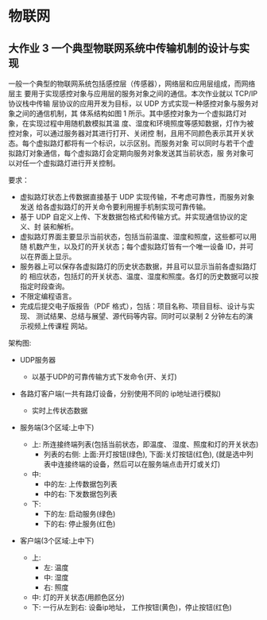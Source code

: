 # 物联网

## 大作业 3 一个典型物联网系统中传输机制的设计与实现

一般一个典型的物联网系统包括感控层（传感器），网络层和应用层组成，而网络层主
要用于实现感控对象与应用层的服务对象之间的通信。本次作业就以 TCP/IP 协议栈中传输
层协议的应用开发为目标，以 UDP 方式实现一种感控对象与服务对象之间的通信机制，其
体系结构如图 1 所示。其中感控对象为一个虚拟路灯对象，在实现过程中用随机数模拟其温
度、湿度和环境照度等感知数据，灯作为被控对象，可以通过服务器对其进行打开、关闭控
制，且用不同颜色表示其开关状态。每个虚拟路灯都将有一个标识，以示区别。而服务对象
可以同时与若干个虚拟路灯对象通信，每个虚拟路灯会定期向服务对象发送其当前状态，服
务对象可以对任一个虚拟路灯进行开关控制。

要求：
- 虚拟路灯状态上传数据直接基于 UDP 实现传输，不考虑可靠性，而服务对象发送
给各虚拟路灯的开关命令要利用握手机制实现可靠传输。
- 基于 UDP 自定义上传、下发数据包格式和传输方式。并实现通信协议的定义、封
装和解析。
- 虚拟路灯界面主要显示当前状态，包括当前温度、湿度和照度，这些都可以用随
机数产生，以及灯的开关状态；每个虚拟路灯皆有一个唯一设备 ID，并可以在界面上显示。
- 服务器上可以保存各虚拟路灯的历史状态数据，并且可以显示当前各虚拟路灯的
相应状态，包括灯的开关状态、温度、湿度和照度。各灯的历史数据可以按指定时段查询。
- 不限定编程语言。
- 完成后提交电子版报告（PDF 格式），包括：项目名称、项目目标、设计与实现、
测试结果、总结与展望、源代码等内容。同时可以录制 2 分钟左右的演示视频上传课程
网站。

架构图:
- UDP服务器
  - 以基于UDP的可靠传输方式下发命令(开、关灯)
- 各路灯客户端(一共有路灯设备，分别使用不同的 ip地址进行模拟)
  - 实时上传状态数据

- 服务端(3个区域:上中下)
  - 上: 所连接终端列表(包括当前状态，即温度、 湿度、照度和灯的开关状态)
    - 列表的右侧: 上面:开灯按钮(绿色), 下面:关灯按钮(红色), (就是选中列表中连接终端的设备，然后可以在服务端点击开灯或关灯)
  - 中:
    - 中的左: 上传数据包列表
    - 中的右: 下发数据包列表
  - 下:
    - 下的左: 启动服务(绿色)
    - 下的右: 停止服务(红色)
- 客户端(3个区域:上中下)
  - 上:
    - 左: 温度
    - 中: 湿度
    - 右: 照度
  - 中: 灯的开关状态(用颜色区分)
  - 下: 一行从左到右: 设备ip地址， 工作按钮(黄色)，停止按钮(红色)
